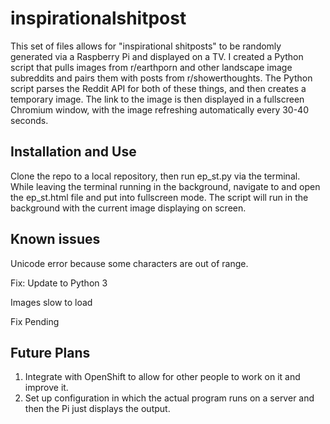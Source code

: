 # inspirationalshitpost
This set of files allows for "inspirational shitposts" to be randomly generated via a Raspberry Pi and displayed on a TV. I created a Python script that pulls images from r/earthporn and other landscape image subreddits and pairs them with posts from r/showerthoughts. The Python script parses the Reddit API for both of these things, and then creates a temporary image. The link to the image is then displayed in a fullscreen Chromium window, with the image refreshing automatically every 30-40 seconds.

## Installation and Use
Clone the repo to a local repository, then run ep_st.py via the terminal. While leaving the terminal running in the background, navigate to and open the ep_st.html file and put into fullscreen mode. The script will run in the background with the current image displaying on screen.

## Known issues
Unicode error because some characters are out of range.

Fix: Update to Python 3

Images slow to load

Fix Pending

## Future Plans
1. Integrate with OpenShift to allow for other people to work on it and improve it.
2. Set up configuration in which the actual program runs on a server and then the Pi just displays the output.

